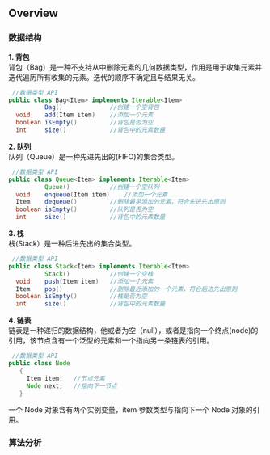 ## Overview

### 数据结构

**1. 背包**  
 背包（Bag）是一种不支持从中删除元素的几何数据类型，作用是用于收集元素并迭代遍历所有收集的元素。迭代的顺序不确定且与结果无关。

```java
 //数据类型 API
public class Bag<Item> implements Iterable<Item>
          Bag()             //创建一个空背包
  void    add(Item item)    //添加一个元素
  boolean isEmpty()         //背包是否为空
  int     size()            //背包中的元素数量
```

**2. 队列**  
 队列（Queue）是一种先进先出的(FIFO)的集合类型。

```java
 //数据类型 API
public class Queue<Item> implements Iterable<Item>
          Queue()           //创建一个空队列
  void    enqueue(Item item)    //添加一个元素
  Item    dequeue()         //删除最早添加的元素，符合先进先出原则
  boolean isEmpty()         //队列是否为空
  int     size()            //背包中的元素数量
```

**3. 栈**  
 栈(Stack）是一种后进先出的集合类型。

```java
 //数据类型 API
public class Stack<Item> implements Iterable<Item>
          Stack()           //创建一个空栈
  void    push(Item item)   //添加一个元素
  Item    pop()             //删除最近添加的一个元素，符合后进先出原则
  boolean isEmpty()         //栈是否为空
  int     size()            //背包中的元素数量
```

**4. 链表**  
链表是一种递归的数据结构，他或者为空（null），或者是指向一个终点(node)的引用，该节点含有一个泛型的元素和一个指向另一条链表的引用。

```java
 //数据类型 API
public class Node
   {
     Item item;   //节点元素
     Node next;   //指向下一节点
   }
```

一个 Node 对象含有两个实例变量，item 参数类型与指向下一个 Node 对象的引用。

### 算法分析
